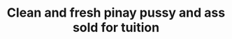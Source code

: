 ---
layout: post
title: Clean and fresh pinay pussy and ass sold for tuition
duration: '14:23'
view: 152
rate: 2
video: 'https://flashservice.xvideos.com/embedframe/25150629'
category: 
 - amateur
 - beautiful
 - masterbate
 - pinay
 - pov
 - student
tags: 
 - ass
 - booty
 - butt
 - flawless
 - gorgeous
 - jackpot
 - lot-booty
 - masterbate
 - muse
 - nagparaos
 - nene
 - show
 - webcam
priority: 0.9
changefreq: daily
---